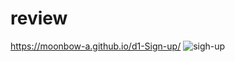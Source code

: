 # review
https://moonbow-a.github.io/d1-Sign-up/
![sigh-up](https://user-images.githubusercontent.com/74331457/113992265-91c13d00-9853-11eb-8f73-92f931dd90e2.jpg)
